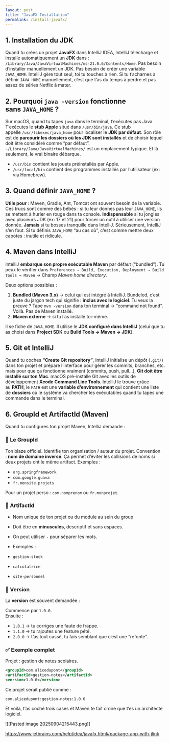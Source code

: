 ```yaml
---
layout: post
title: "JavaFX Installation"
permalink: /install-javafx/
---
```


## 1. Installation du JDK

Quand tu crées un projet **JavaFX** dans IntelliJ IDEA, IntelliJ télécharge et installe automatiquement un **JDK** dans : `/Library/Java/JavaVirtualMachines/ms-21.0.6/Contents/Home`. Pas besoin d’installer manuellement un JDK. Pas besoin de créer une variable `JAVA_HOME`. IntelliJ gère tout seul, toi tu touches à rien. Si tu t’acharnes à définir `JAVA_HOME` manuellement, c’est que t’as du temps à perdre et pas assez de séries Netflix à mater.

## 2. Pourquoi `java -version` fonctionne sans `JAVA_HOME` ?

Sur macOS, quand tu tapes `java` dans le terminal, t’exécutes pas Java. T’exécutes le **stub Apple** situé dans `/usr/bin/java`. Ce stub appelle `/usr/libexec/java_home` pour localiser le **JDK par défaut**. Son rôle est de **parcourir les dossiers où les JDK sont installés** et de choisir lequel doit être considéré comme “par défaut”. `~/Library/Java/JavaVirtualMachines/` est un emplacement typique. Et là seulement, le vrai binaire débarque.

- `/usr/bin` contient les jouets préinstallés par Apple.
- `/usr/local/bin` contient des programmes installés par l’utilisateur (ex: via Homebrew).

## 3. Quand définir `JAVA_HOME` ?

**Utile pour** : Maven, Gradle, Ant, Tomcat ont souvent besoin de la variable. Ces trucs sont comme des bébés : si tu leur donnes pas leur `JAVA_HOME`, ils se mettent à hurler en rouge dans ta console.
**Indispensable** si tu jongles avec plusieurs JDK (ex: 17 et 21) pour forcer un outil à utiliser une version donnée.
**Jamais** si tu bosses tranquille dans IntelliJ. Sérieusement, IntelliJ s’en fout. Si tu définis `JAVA_HOME` “au cas où”, c’est comme mettre deux capotes : inutile et ridicule.

## 4. Maven dans IntelliJ

IntelliJ **embarque son propre exécutable Maven** par défaut (“bundled”). Tu peux le vérifier dans `Preferences → Build, Execution, Deployment → Build Tools → Maven` → Champ _Maven home directory_.

Deux options possibles :
1. **Bundled (Maven 3.x)** → celui qui est intégré à IntelliJ. Bundeled, c’est juste du jargon tech qui signifie : **inclus avec le logiciel**. Tu veux la preuve ? Tape `mvn -version` dans ton terminal → “command not found”.  
   Voilà. Pas de Maven installé.
2. **Maven externe** → si tu l’as installé toi-même.

Il se fiche de `JAVA_HOME`.  Il utilise le **JDK configuré dans IntelliJ** (celui que tu as choisi dans **Project SDK** ou **Build Tools → Maven → JDK**).

## 5. Git et IntelliJ

Quand tu coches **“Create Git repository”**, IntelliJ initialise un dépôt (`.git/`) dans ton projet et prépare l’interface pour gérer les commits, branches, etc. mais pour que ça fonctionne vraiment (commits, push, pull…), **Git doit être installé sur ton Mac**.
macOS pré-installe Git avec les outils de développement **Xcode Command Line Tools**.
IntelliJ le trouve grâce au **PATH**, le `PATH` est une **variable d’environnement** qui contient une liste de **dossiers** où le système va chercher les exécutables quand tu tapes une commande dans le terminal.

## 6. GroupId et ArtifactId (Maven)

Quand tu configures ton projet Maven, IntelliJ demande :
### 🔹 Le GroupId

Ton blaze officiel. Identifie ton organisation / auteur du projet.
Convention : **nom de domaine inversé**.
Ça permet d’éviter les collisions de noms si deux projets ont le même artifact.
Exemples :
- `org.springframework`
- `com.google.guava`
- `fr.monsite.projets`

Pour un projet perso : `com.nomprenom` ou `fr.monprojet`.

### 🔹 ArtifactId

- Nom unique de ton projet ou du module au sein du group
- Doit être en **minuscules**, descriptif et sans espaces.
- On peut utiliser `-` pour séparer les mots.
- Exemples :

- `gestion-stock`
- `calculatrice`
- `site-personnel`
### 🔹 Version

La **version** est souvent demandée :

Commence par `1.0.0`.  
Ensuite :

- `1.0.1` → tu corriges une faute de frappe.
- `1.1.0` → tu rajoutes une feature pété.
- `2.0.0` → t’as tout cassé, tu fais semblant que c’est une “refonte”.

### ✅ Exemple complet

Projet : gestion de notes scolaires.

```xml
<groupId>com.alicedupont</groupId>
<artifactId>gestion-notes</artifactId>
<version>1.0.0</version>
```

Ce projet serait publié comme :

```
com.alicedupont:gestion-notes:1.0.0
```

Et voilà, t’as coché trois cases et Maven te fait croire que t’es un architecte logiciel.

![[Pasted image 20250904215443.png]]

https://www.jetbrains.com/help/idea/javafx.html#package-app-with-jlink
